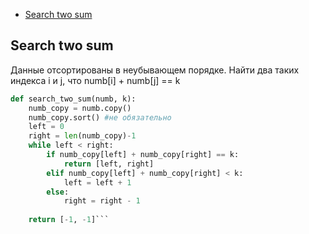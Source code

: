 + [Search two sum](#search-two-sum)

## Search two sum

Данные отсортированы в неубывающем порядке. Найти два таких индекса i и j, что numb[i] + numb[j] == k

```python
def search_two_sum(numb, k):
    numb_copy = numb.copy()
    numb_copy.sort() #не обязательно
    left = 0
    right = len(numb_copy)-1
    while left < right:
        if numb_copy[left] + numb_copy[right] == k:
            return [left, right]
        elif numb_copy[left] + numb_copy[right] < k:
            left = left + 1
        else:
            right = right - 1
            
    return [-1, -1]```
